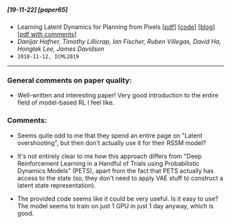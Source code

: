 ##### [19-11-22] [paper65]
- Learning Latent Dynamics for Planning from Pixels [[pdf]](https://arxiv.org/abs/1811.04551) [[code]](https://github.com/google-research/planet) [[blog]](https://ai.googleblog.com/2019/02/introducing-planet-deep-planning.html) [[pdf with comments]](https://github.com/fregu856/papers/blob/master/commented_pdfs/Learning%20Latent%20Dynamics%20for%20Planning%20from%20Pixels.pdf)
- *Danijar Hafner, Timothy Lillicrap, Ian Fischer, Ruben Villegas, David Ha, Honglak Lee, James Davidson*
- `2018-11-12, ICML2019`

****

### General comments on paper quality:
- Well-written and interesting paper! Very good introduction to the entire field of model-based RL I feel like.

### Comments:
- Seems quite odd to me that they spend an entire page on "Latent overshooting", but then don't actually use it for their RSSM model?

- It's not entirely clear to me how this approach differs from "Deep Reinforcement Learning in a Handful of Trials using Probabilistic Dynamics Models" (PETS), apart from the fact that PETS actually has access to the state (so, they don't need to apply VAE stuff to construct a latent state representation).

- The provided code seems like it could be very useful. Is it easy to use? The model seems to train on just 1 GPU in just 1 day anyway, which is good.
